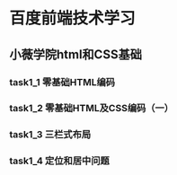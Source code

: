 # 百度前端技术学习
<h2>小薇学院html和CSS基础</h2>
<h3>task1_1 零基础HTML编码</h3>
<h3>task1_2 零基础HTML及CSS编码（一）</h3>
<h3>task1_3 三栏式布局</h3>
<h3>task1_4 定位和居中问题</h3>
